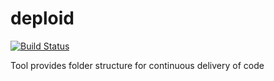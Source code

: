 # deploid
[![Build Status](https://travis-ci.org/userator/deploid.svg?branch=master)](https://travis-ci.org/userator/deploid)

Tool provides folder structure for continuous delivery of code
